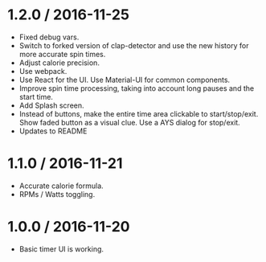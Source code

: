 1.2.0 / 2016-11-25
==================

  * Fixed debug vars.
  * Switch to forked version of clap-detector and use the new history for more accurate spin times.  
  * Adjust calorie precision.
  * Use webpack.
  * Use React for the UI. Use Material-UI for common components.
  * Improve spin time processing, taking into account long pauses and the start time.
  * Add Splash screen.
  * Instead of buttons, make the entire time area clickable to start/stop/exit. Show faded button as a visual clue. Use a AYS dialog for stop/exit.
  * Updates to README

1.1.0 / 2016-11-21
==================

  * Accurate calorie formula.
  * RPMs / Watts toggling.

1.0.0 / 2016-11-20
==================

  * Basic timer UI is working.
